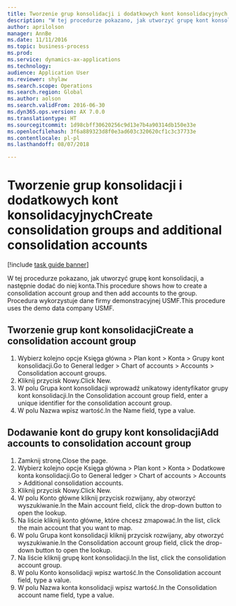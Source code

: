 ```yaml
--- 
title: Tworzenie grup konsolidacji i dodatkowych kont konsolidacyjnych
description: "W tej procedurze pokazano, jak utworzyć grupę kont konsolidacji, a następnie dodać do niej konta."
author: aprilolson
manager: AnnBe
ms.date: 11/11/2016
ms.topic: business-process
ms.prod: 
ms.service: dynamics-ax-applications
ms.technology: 
audience: Application User
ms.reviewer: shylaw
ms.search.scope: Operations
ms.search.region: Global
ms.author: aolson
ms.search.validFrom: 2016-06-30
ms.dyn365.ops.version: AX 7.0.0
ms.translationtype: HT
ms.sourcegitcommit: 1d98cbff30620256c9d13e7b4a90314db150e33e
ms.openlocfilehash: 3f6a889323d8f0e3ad603c320620cf1c3c37733e
ms.contentlocale: pl-pl
ms.lasthandoff: 08/07/2018

---
```

# <a name="create-consolidation-groups-and-additional-consolidation-accounts"></a><span data-ttu-id="4e1c4-103">Tworzenie grup konsolidacji i dodatkowych kont konsolidacyjnych</span><span class="sxs-lookup"><span data-stu-id="4e1c4-103">Create consolidation groups and additional consolidation accounts</span></span>

[!include [task guide banner](../../includes/task-guide-banner.md)]

<span data-ttu-id="4e1c4-104">W tej procedurze pokazano, jak utworzyć grupę kont konsolidacji, a następnie dodać do niej konta.</span><span class="sxs-lookup"><span data-stu-id="4e1c4-104">This procedure shows how to create a consolidation account group and then add accounts to the group.</span></span> <span data-ttu-id="4e1c4-105">Procedura wykorzystuje dane firmy demonstracyjnej USMF.</span><span class="sxs-lookup"><span data-stu-id="4e1c4-105">This procedure uses the demo data company USMF.</span></span>


## <a name="create-a-consolidation-account-group"></a><span data-ttu-id="4e1c4-106">Tworzenie grup kont konsolidacji</span><span class="sxs-lookup"><span data-stu-id="4e1c4-106">Create a consolidation account group</span></span>
1. <span data-ttu-id="4e1c4-107">Wybierz kolejno opcje Księga główna > Plan kont > Konta > Grupy kont konsolidacji.</span><span class="sxs-lookup"><span data-stu-id="4e1c4-107">Go to General ledger > Chart of accounts > Accounts > Consolidation account groups.</span></span>
2. <span data-ttu-id="4e1c4-108">Kliknij przycisk Nowy.</span><span class="sxs-lookup"><span data-stu-id="4e1c4-108">Click New.</span></span>
3. <span data-ttu-id="4e1c4-109">W polu Grupa kont konsolidacji wprowadź unikatowy identyfikator grupy kont konsolidacji.</span><span class="sxs-lookup"><span data-stu-id="4e1c4-109">In the Consolidation account group field, enter a unique identifier for the consolidation account group.</span></span>
4. <span data-ttu-id="4e1c4-110">W polu Nazwa wpisz wartość.</span><span class="sxs-lookup"><span data-stu-id="4e1c4-110">In the Name field, type a value.</span></span>

## <a name="add-accounts-to-consolidation-account-group"></a><span data-ttu-id="4e1c4-111">Dodawanie kont do grupy kont konsolidacji</span><span class="sxs-lookup"><span data-stu-id="4e1c4-111">Add accounts to consolidation account group</span></span>
1. <span data-ttu-id="4e1c4-112">Zamknij stronę.</span><span class="sxs-lookup"><span data-stu-id="4e1c4-112">Close the page.</span></span>
2. <span data-ttu-id="4e1c4-113">Wybierz kolejno opcje Księga główna > Plan kont > Konta > Dodatkowe konta konsolidacji.</span><span class="sxs-lookup"><span data-stu-id="4e1c4-113">Go to General ledger > Chart of accounts > Accounts > Additional consolidation accounts.</span></span>
3. <span data-ttu-id="4e1c4-114">Kliknij przycisk Nowy.</span><span class="sxs-lookup"><span data-stu-id="4e1c4-114">Click New.</span></span>
4. <span data-ttu-id="4e1c4-115">W polu Konto główne kliknij przycisk rozwijany, aby otworzyć wyszukiwanie.</span><span class="sxs-lookup"><span data-stu-id="4e1c4-115">In the Main account field, click the drop-down button to open the lookup.</span></span>
5. <span data-ttu-id="4e1c4-116">Na liście kliknij konto główne, które chcesz zmapować.</span><span class="sxs-lookup"><span data-stu-id="4e1c4-116">In the list, click the main account that you want to map.</span></span>
6. <span data-ttu-id="4e1c4-117">W polu Grupa kont konsolidacji kliknij przycisk rozwijany, aby otworzyć wyszukiwanie.</span><span class="sxs-lookup"><span data-stu-id="4e1c4-117">In the Consolidation account group field, click the drop-down button to open the lookup.</span></span>
7. <span data-ttu-id="4e1c4-118">Na liście kliknij grupę kont konsolidacji.</span><span class="sxs-lookup"><span data-stu-id="4e1c4-118">In the list, click the consolidation account group.</span></span>
8. <span data-ttu-id="4e1c4-119">W polu Konto konsolidacji wpisz wartość.</span><span class="sxs-lookup"><span data-stu-id="4e1c4-119">In the Consolidation account field, type a value.</span></span>
9. <span data-ttu-id="4e1c4-120">W polu Nazwa konta konsolidacji wpisz wartość.</span><span class="sxs-lookup"><span data-stu-id="4e1c4-120">In the Consolidation account name field, type a value.</span></span>


